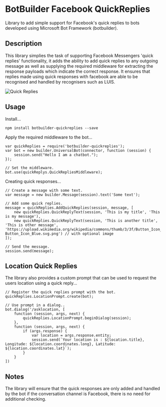 # BotBuilder Facebook QuickReplies
Library to add simple support for Facebook's quick replies to bots developed using Microsoft Bot Framework (botbuilder).

## Description
This library simplies the task of supporting Facebook Messengers 'quick replies' functionality, it adds the ability to add quick replies to any outgoing message as well as supplying the required middleware for extracting the response payloads which indicate the correct response. It ensures that replies made using quick responses with facebook are able to be recognised and handled by recognisers such as LUIS.

![Quick Replies](https://buildmeasurelearn.files.wordpress.com/2017/04/quickreplies2-ea958f6b.png)

## Usage

Install...
```
npm install botbuilder-quickreplies --save
```

Apply the required middleware to the bot...
```
var quickReplies = require('botbuilder-quickreplies');
var bot = new builder.UniversalBot(connector, function (session) {
    session.send("Hello I am a chatbot.");
});

// Set the middleware.
bot.use(quickReplys.QuickRepliesMiddleware);
```

Creating quick responses...
```
// Create a message with some text.
var message = new builder.Message(session).text('Some text');

// Add some quick replies.
message = quickReplies.AddQuickReplies(session, message, [
    new quickReplies.QuickReplyText(session, 'This is my title', 'This is my message'),
    new quickReplies.QuickReplyText(session, 'This is another title', 'This is other message', 'https://upload.wikimedia.org/wikipedia/commons/thumb/3/3f/Button_Icon_Blue.svg/768px-Button_Icon_Blue.svg.png') // with optional image
]);

// Send the message.
session.send(message);
```

## Location Quick Replies

The library also provides a custom prompt that can be used to request the users location using a quick reply...

```
// Register the quick replies prompt with the bot.
quickReplies.LocationPrompt.create(bot);

// Use prompt in a dialog..
bot.dialog('/asklocation, [
    function (session, args, next) {
        quickReplies.LocationPrompt.beginDialog(session);
    },
    function (session, args, next) {
        if (args.response) {
            var location = args.response.entity;
            session.send(`Your location is : ${location.title}, Longitude: ${location.coordinates.long}, Latitude: ${location.coordinates.lat}`);
        }
    }
])
```

## Notes
The library will ensure that the quick responses are only added and handled by the bot if the conversation channel is Facebook, there is no need for additional checking.
